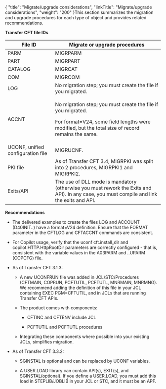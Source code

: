 {
    "title": "Migrate/upgrade considerations",
    "linkTitle": "Migrate/upgrade considerations",
    "weight": "200"
}This section summarizes the migration and upgrade procedures for each type of object and provides related recommendations.

**Transfer CFT file IDs**

<table cellspacing="0">
   <col/>
   <col/>
   <thead>
      <tr>
         <th>File ID</th>
         <th>	Migrate or upgrade procedures</th>
      </tr>
   </thead>
   <tbody>
      <tr>
         <td>PARM         </td>
         <td>MIGRPARM         </td>
      </tr>
      <tr>
         <td>PART         </td>
         <td>MIGRPART         </td>
      </tr>
      <tr>
         <td>CATALOG         </td>
         <td>MIGRCAT          </td>
      </tr>
      <tr>
         <td>COM         </td>
         <td>MIGRCOM          </td>
      </tr>
      <tr>
         <td>LOG         </td>
         <td>No migration step; you must create the file if you migrated.         </td>
      </tr>
      <tr>
         <td>ACCNT         </td>
         <td>
            <p>No migration step; you must create the file  if you migrated.</p>
            <p>For format=V24, some field lengths were modified, but the total size of record remains the same.</p>
         </td>
      </tr>
      <tr>
         <td>UCONF, unified configuration file         </td>
         <td>MIGRUCNF.         </td>
      </tr>
      <tr>
         <td>PKI file         </td>
         <td>As of Transfer CFT 3.4, MIGRPKI was split into 2 procedures, MIGRPKI1 and MIGRPKI2.         </td>
      </tr>
      <tr>
         <td>Exits/API		         </td>
         <td>The use of DLL mode is mandatory (otherwise you must rework the Exits and API).
In any case, you must compile and link the exits and API.
         </td>
      </tr>
   </tbody>
</table>

**Recommendations**

-   The delivered examples to create the files LOG and ACCOUNT (D40INIT..) have a format=V24 definition. Ensure that the FORMAT parameter in the CFTLOG and CFTACCNT commands are consistent.
-   For Copilot usage, verify that the uconf cft.install\_dir and copilot.HTTP.HttpRootDir parameters are correctly configured - that is, consistent with the variable values in the A03PARM and ..UPARM (COPCFG) file.
-   As of Transfer CFT 3.1.3:
    -   A new UCONFRUN file was added in JCL/STC/Procedures (CFTMAIN, COPRUN, PCFTUTIL, PCFTUTL, MNRMAIN, MNRMNG). We recommend adding the definition of this file in your JCL containing EXEC PGM=CFTUTIL, and in JCLs that are running Transfer CFT APIs.

    -   The product comes with components:

        -   CFTINC and CFTENV include JCL

        -   PCFTUTIL and PCFTUTL procedures

    -   Integrating these components where possible into your existing JCLs, simplifies migration.
-   As of Transfer CFT 3.3.2:
    -   SGINSTAL is optional and can be replaced by UCONF variables.
    -   A USER.LOAD library can contain API(s), EXIT(s), and SGINSTAL(optional). If you define a USER.LOAD, you must add this load in STEPLIB/JOBLIB in your JCL or STC, and it must be an APF.
